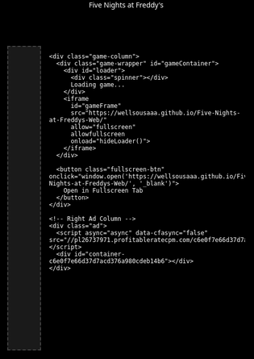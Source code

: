 <!DOCTYPE html>
<html lang="en">
<head>
  <meta charset="UTF-8" />
  <title>Five Nights at Freddy's - Web Version</title>
  <meta name="viewport" content="width=device-width, initial-scale=1.0" />
  <style>
    html, body {
      margin: 0;
      padding: 0;
      background: #000;
      color: #fff;
      font-family: 'Segoe UI', sans-serif;
      height: 100%;
    }

    header {
      text-align: center;
      padding: 1.5rem 1rem;
      background-color: #111;
      font-size: 2rem;
      font-weight: bold;
      color: #ff004f;
    }

    .container {
      display: flex;
      justify-content: center;
      align-items: flex-start;
      padding: 1rem;
      gap: 1rem;
    }

    .ad {
      width: 160px;
      height: 600px;
      background-color: #1a1a1a;
      border: 2px dashed #444;
      display: flex;
      align-items: center;
      justify-content: center;
      font-size: 0.9rem;
      color: #888;
    }

    .game-column {
      display: flex;
      flex-direction: column;
      align-items: center;
      flex: 1;
      max-width: 1024px;
    }

    .game-wrapper {
      width: 100%;
      aspect-ratio: 16 / 9;
      background-color: #000;
      border: 3px solid #222;
      border-radius: 8px;
      overflow: hidden;
      position: relative;
    }

    iframe {
      width: 100%;
      height: 100%;
      border: none;
      display: block;
    }

    #loader {
      position: absolute;
      top: 0;
      left: 0;
      right: 0;
      bottom: 0;
      background: #000;
      z-index: 10;
      display: flex;
      justify-content: center;
      align-items: center;
      font-size: 1.2rem;
      color: #fff;
    }

    .spinner {
      width: 40px;
      height: 40px;
      border: 5px solid #333;
      border-top: 5px solid #ff004f;
      border-radius: 50%;
      animation: spin 1s linear infinite;
      margin-right: 1rem;
    }

    @keyframes spin {
      to {
        transform: rotate(360deg);
      }
    }

    .fullscreen-btn {
      margin-top: 0.75rem;
      padding: 10px 20px;
      background-color: black;
      color: white;
      border: 2px solid white;
      border-radius: 5px;
      font-size: 16px;
      cursor: pointer;
      transition: all 0.2s ease;
    }

    .fullscreen-btn:hover {
      background-color: #111;
    }

    @media (max-width: 900px) {
      .ad {
        display: none;
      }

      .container {
        flex-direction: column;
        align-items: center;
      }

      .game-wrapper {
        width: 100%;
        max-width: 100%;
      }
    }
  </style>
</head>
<body>

  <header>
    Five Nights at Freddy's
  </header>

  <div class="container">
    <!-- Left Ad Column -->
    <div class="ad">
      <script async="async" data-cfasync="false" src="//pl26737971.profitableratecpm.com/c6e0f7e66d37d7acd376a980cdeb14b6/invoke.js"></script>
      <div id="container-c6e0f7e66d37d7acd376a980cdeb14b6"></div>
    </div>

    <div class="game-column">
      <div class="game-wrapper" id="gameContainer">
        <div id="loader">
          <div class="spinner"></div>
          Loading game...
        </div>
        <iframe
          id="gameFrame"
          src="https://wellsousaaa.github.io/Five-Nights-at-Freddys-Web/"
          allow="fullscreen"
          allowfullscreen
          onload="hideLoader()">
        </iframe>
      </div>

      <button class="fullscreen-btn" onclick="window.open('https://wellsousaaa.github.io/Five-Nights-at-Freddys-Web/', '_blank')">
        Open in Fullscreen Tab
      </button>
    </div>

    <!-- Right Ad Column -->
    <div class="ad">
      <script async="async" data-cfasync="false" src="//pl26737971.profitableratecpm.com/c6e0f7e66d37d7acd376a980cdeb14b6/invoke.js"></script>
      <div id="container-c6e0f7e66d37d7acd376a980cdeb14b6"></div>
    </div>
  </div>

  <script>
    function hideLoader() {
      const loader = document.getElementById('loader');
      if (loader) loader.style.display = 'none';
    }
  </script>

</body>
</html>
